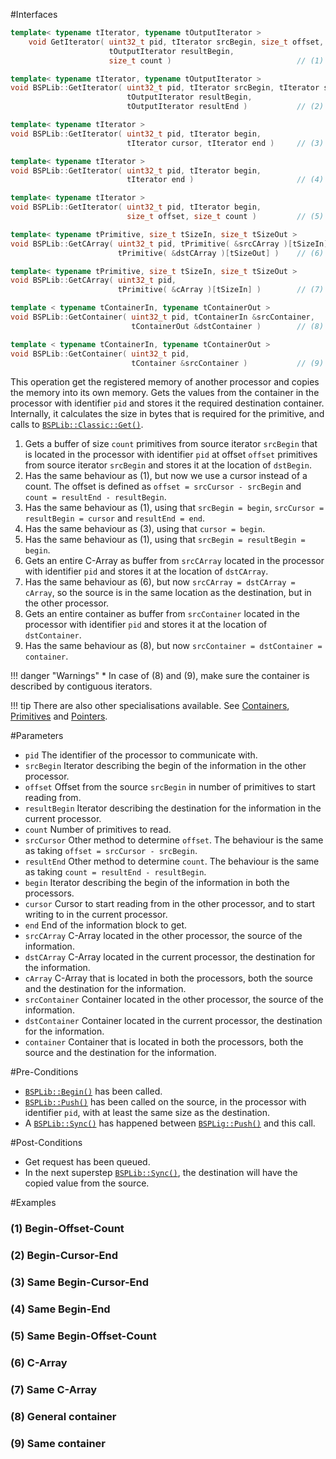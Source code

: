 #Interfaces

```cpp
template< typename tIterator, typename tOutputIterator >
    void GetIterator( uint32_t pid, tIterator srcBegin, size_t offset, 
                      tOutputIterator resultBegin, 
                      size_t count )                            // (1) Begin-Offset-Count

template< typename tIterator, typename tOutputIterator >
void BSPLib::GetIterator( uint32_t pid, tIterator srcBegin, tIterator srcCursor, 
                          tOutputIterator resultBegin,
                          tOutputIterator resultEnd )           // (2) Begin-Cursor-End

template< typename tIterator >
void BSPLib::GetIterator( uint32_t pid, tIterator begin, 
                          tIterator cursor, tIterator end )     // (3) Same Begin-Cursor-End

template< typename tIterator >
void BSPLib::GetIterator( uint32_t pid, tIterator begin, 
                          tIterator end )                       // (4) Same Begin-End

template< typename tIterator >
void BSPLib::GetIterator( uint32_t pid, tIterator begin,
                          size_t offset, size_t count )         // (5) Same Begin-Offset-Count

template< typename tPrimitive, size_t tSizeIn, size_t tSizeOut >
void BSPLib::GetCArray( uint32_t pid, tPrimitive( &srcCArray )[tSizeIn], 
                        tPrimitive( &dstCArray )[tSizeOut] )    // (6) C-Array

template< typename tPrimitive, size_t tSizeIn, size_t tSizeOut >
void BSPLib::GetCArray( uint32_t pid, 
                        tPrimitive( &cArray )[tSizeIn] )        // (7) Same C-Array

template < typename tContainerIn, typename tContainerOut >
void BSPLib::GetContainer( uint32_t pid, tContainerIn &srcContainer,
                           tContainerOut &dstContainer )        // (8) General container   

template < typename tContainerIn, typename tContainerOut >
void BSPLib::GetContainer( uint32_t pid,
                           tContainer &srcContainer )           // (9) Same container
```

This operation get the registered memory of another processor and copies the 
memory into its own memory. Gets the values from the container in the processor 
with identifier `pid` and stores it the required destination container. 
Internally, it calculates the size in bytes that is required for the primitive, 
and calls to [`BSPLib::Classic::Get()`](get.md).


1. Gets a buffer of size `count` primitives from source iterator 
   `srcBegin` that is located in the processor with identifier `pid` at 
   offset `offset` primitives from source iterator `srcBegin` and stores 
   it at the location of `dstBegin`.
2. Has the same behaviour as (1), but now we use a cursor
   instead of a count. The offset is defined as `offset = srcCursor - srcBegin` 
   and `count = resultEnd - resultBegin`.
3. Has the same behaviour as (1), using that `srcBegin = begin`, 
   `srcCursor = resultBegin = cursor` and `resultEnd = end`.
4. Has the same behaviour as (3), using that `cursor = begin`.
5. Has the same behaviour as (1), using that `srcBegin = resultBegin = begin`.
6. Gets an entire C-Array as buffer from `srcCArray` located in the processor 
   with identifier `pid` and stores it at the location of `dstCArray`.
7. Has the same behaviour as (6), but now `srcCArray = dstCArray = cArray`, 
   so the source is in the same location as the destination, but in the 
   other processor.
8. Gets an entire container as buffer from `srcContainer` located in the 
   processor with identifier `pid` and stores it at the location of `dstContainer`.
9. Has the same behaviour as (8), but now `srcContainer = dstContainer = container`.

!!! danger "Warnings"
     * In case of (8) and (9), make sure the container is described by contiguous 
       iterators.

!!! tip
    There are also other specialisations available. See
    [Containers](getContainer.md), [Primitives](getPrimitive.md)
    and [Pointers](getPtrs.md).

#Parameters

* `pid` The identifier of the processor to communicate with.
* `srcBegin` Iterator describing the begin of the information in the other processor.
* `offset` Offset from the source `srcBegin` in number of primitives to start 
  reading from.
* `resultBegin` Iterator describing the destination for the information in 
  the current processor.
* `count` Number of primitives to read.
* `srcCursor` Other method to determine `offset`. The behaviour is the same as 
  taking `offset = srcCursor - srcBegin`.
* `resultEnd` Other method to determine `count`. The behaviour is the same as
  taking `count = resultEnd - resultBegin`.
* `begin` Iterator describing the begin of the information in both the processors.
* `cursor` Cursor to start reading from in the other processor, and to start writing
  to in the current processor.
* `end` End of the information block to get.
* `srcCArray` C-Array located in the other processor, the source of the information.
* `dstCArray` C-Array located in the current processor, the destination for 
  the information.
* `cArray` C-Array that is located in both the processors, both the source 
  and the destination for the information.
* `srcContainer` Container located in the other processor, the source of 
  the information.
* `dstContainer` Container located in the current processor, the destination 
  for the information.
* `container` Container that is located in both the processors, both the source 
  and the destination for the information.

#Pre-Conditions
* [`BSPLib::Begin()`](../logic/begin.md) has been called.
* [`BSPLib::Push()`](../regdereg/push.md) has been called on the source,
  in the processor with identifier `pid`, with at least the same size as the destination.
* A [`BSPLib::Sync()`](../sync/sync.md) has happened between 
  [`BSPLig::Push()`](../regdereg/push.md) and this call.

#Post-Conditions
* Get request has been queued.
* In the next superstep [`BSPLib::Sync()`](../sync/sync.md), the destination 
  will have the copied value from the source.
  
#Examples

### (1) Begin-Offset-Count

### (2) Begin-Cursor-End

### (3) Same Begin-Cursor-End

### (4) Same Begin-End

### (5) Same Begin-Offset-Count

### (6) C-Array

### (7) Same C-Array

### (8) General container

### (9) Same container